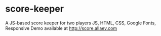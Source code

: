 # score-keeper
A JS-based score keeper for two players  JS, HTML, CSS, Google Fonts, Responsive  Demo available at http://score.allaev.com

